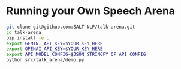 # Running your Own Speech Arena

```sh
git clone git@github.com:SALT-NLP/talk-arena.git
cd talk-arena
pip install -e .
export GEMINI_API_KEY=$YOUR_KEY_HERE
export OPENAI_API_KEY=$YOUR_KEY_HERE
export API_MODEL_CONFIG=$JSON_STRINGFY_OF_API_CONFIG
python src/talk_arena/demo.py
```
